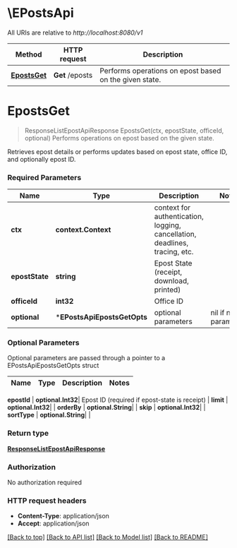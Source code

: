 # \EPostsApi

All URIs are relative to *http://localhost:8080/v1*

Method | HTTP request | Description
------------- | ------------- | -------------
[**EpostsGet**](EPostsApi.md#EpostsGet) | **Get** /eposts | Performs operations on epost based on the given state.


# **EpostsGet**
> ResponseListEpostApiResponse EpostsGet(ctx, epostState, officeId, optional)
Performs operations on epost based on the given state.

Retrieves epost details or performs updates based on epost state, office ID, and optionally epost ID.

### Required Parameters

Name | Type | Description  | Notes
------------- | ------------- | ------------- | -------------
 **ctx** | **context.Context** | context for authentication, logging, cancellation, deadlines, tracing, etc.
  **epostState** | **string**| Epost State (receipt, download, printed) | 
  **officeId** | **int32**| Office ID | 
 **optional** | ***EPostsApiEpostsGetOpts** | optional parameters | nil if no parameters

### Optional Parameters
Optional parameters are passed through a pointer to a EPostsApiEpostsGetOpts struct

Name | Type | Description  | Notes
------------- | ------------- | ------------- | -------------


 **epostId** | **optional.Int32**| Epost ID (required if epost-state is receipt) | 
 **limit** | **optional.Int32**|  | 
 **orderBy** | **optional.String**|  | 
 **skip** | **optional.Int32**|  | 
 **sortType** | **optional.String**|  | 

### Return type

[**ResponseListEpostApiResponse**](response.ListEpostAPIResponse.md)

### Authorization

No authorization required

### HTTP request headers

 - **Content-Type**: application/json
 - **Accept**: application/json

[[Back to top]](#) [[Back to API list]](../README.md#documentation-for-api-endpoints) [[Back to Model list]](../README.md#documentation-for-models) [[Back to README]](../README.md)

